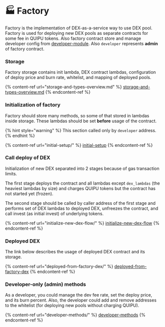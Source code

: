 # 🏭 Factory

Factory is the implementation of DEX-as-a-service way to use DEX pool. Factory is used for deploying new DEX pools as separate contracts for some fee in QUIPU tokens. Also factory contract store and manage developer config from [developer-module](../developer-module/ "mention"). Also `developer` represents **admin** of factory contract.

### Storage

Factory storage contains init lambda, DEX contract lambdas, configuration of deploy price and burn rate, whitelist, and mapping of deployed pools.

{% content-ref url="storage-and-types-overview.md" %}
[storage-and-types-overview.md](storage-and-types-overview.md)
{% endcontent-ref %}

### Initialization of factory

Factory should store many methods, so some of that stored in lambdas inside storage. These lambdas should be set **before** usage of the contract.&#x20;

{% hint style="warning" %}
This section called only by `developer` address.
{% endhint %}

{% content-ref url="initial-setup/" %}
[initial-setup](initial-setup/)
{% endcontent-ref %}

### Call deploy of DEX

Initialization of new DEX separated into 2 stages because of gas transaction limits.&#x20;

The first stage deploys the contract and all lambdas except `dex_lambdas` (the heaviest lambdas by size) and charges QUIPU tokens but the contract has not started yet (frozen).&#x20;

The second stage should be called by caller address of the first stage and performs set of DEX lambdas to deployed DEX, unfreezes the contract, and call invest (as initial invest) of underlying tokens.

{% content-ref url="initialize-new-dex-flow/" %}
[initialize-new-dex-flow](initialize-new-dex-flow/)
{% endcontent-ref %}

### Deployed DEX

The link below describes the usage of deployed DEX contract and its storage.

{% content-ref url="deployed-from-factory-dex/" %}
[deployed-from-factory-dex](deployed-from-factory-dex/)
{% endcontent-ref %}

### Developer-only (admin) methods

As a developer, you could manage the dev fee rate, set the deploy price, and its burn percent. Also, the developer could add and remove addresses to the whitelist (for deploying new pools without charging QUIPU).

{% content-ref url="developer-methods/" %}
[developer-methods](developer-methods/)
{% endcontent-ref %}
